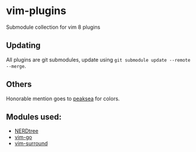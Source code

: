 # vim-plugins
Submodule collection for vim 8 plugins

## Updating
All plugins are git submodules, update using `git submodule update --remote --merge`.

## Others
Honorable mention goes to [peaksea](https://github.com/vim-scripts/peaksea) for colors.

## Modules used:
- [NERDtree](https://github.com/scrooloose/nerdtree)
- [vim-go](https://github.com/fatih/vim-go)
- [vim-surround](https://github.com/tpope/vim-surround)
